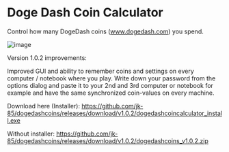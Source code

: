 # Doge Dash Coin Calculator
Control how many DogeDash coins (www.dogedash.com) you spend.

![image](https://user-images.githubusercontent.com/13134932/169420953-6c30167e-4d7e-4065-adb3-bb0916bb4e9f.png)

Version 1.0.2 improvements:

Improved GUI and ability to remember coins and settings on every computer / notebook where you play. Write down your password from the options dialog and paste it to your 2nd and 3rd computer or notebook for example and have the same synchronized coin-values on every machine.


Download here (Installer): https://github.com/jk-85/dogedashcoins/releases/download/v1.0.2/dogedashcoincalculator_install.exe

Without installer: https://github.com/jk-85/dogedashcoins/releases/download/v1.0.2/dogedashcoins_v1.0.2.zip
